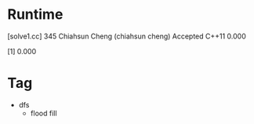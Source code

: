 # Runtime

[solve1.cc]
345 Chiahsun Cheng (chiahsun cheng)   Accepted  C++11   0.000


[1] 0.000


# Tag

* dfs
    * flood fill
